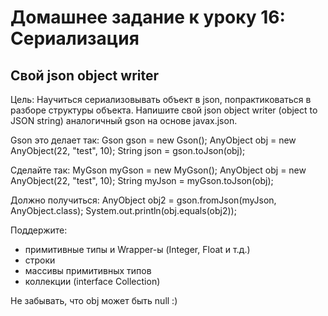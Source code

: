 # Домашнее задание к уроку 16: Сериализация

## Cвой json object writer

Цель: Научиться сериализовывать объект в json,
попрактиковаться в разборе структуры объекта.
Напишите свой json object writer (object to JSON string) аналогичный gson на основе javax.json.

Gson это делает так:
Gson gson = new Gson();
AnyObject obj = new AnyObject(22, "test", 10);
String json = gson.toJson(obj);

Сделайте так:
MyGson myGson = new MyGson();
AnyObject obj = new AnyObject(22, "test", 10);
String myJson = myGson.toJson(obj);

Должно получиться:
AnyObject obj2 = gson.fromJson(myJson, AnyObject.class);
System.out.println(obj.equals(obj2));

Поддержите:
- примитивные типы и Wrapper-ы (Integer, Float и т.д.)
- строки
- массивы примитивных типов
- коллекции (interface Collection)

Не забывать, что obj может быть null :)
